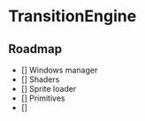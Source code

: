 # TransitionEngine

## Roadmap
- [] Windows manager
- [] Shaders
- [] Sprite loader
- [] Primitives
- []
